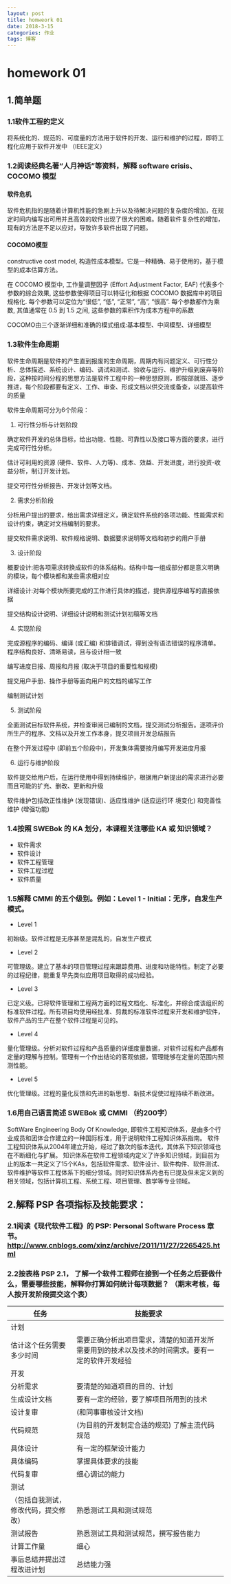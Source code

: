 ```yaml
---
layout: post
title: homweork 01
date: 2018-3-15
categories: 作业
tags: 博客
---
```

# homework 01

## 1.简单题

### 1.1软件工程的定义
将系统化的、规范的、可度量的方法用于软件的开发、运行和维护的过程，即将工程化应用于软件开发中
（IEEE定义）

### 1.2阅读经典名著“人月神话”等资料，解释 software crisis、COCOMO 模型

#### 软件危机
软件危机指的是随着计算机性能的急剧上升以及待解决问题的复杂度的增加，在规定时间内编写出可用并且高效的软件出现了很大的困难。随着软件复杂性的增加，现有的方法是不足以应对，导致许多软件出现了问题。

#### COCOMO模型
constructive cost model, 构造性成本模型。它是一种精确、易于使用的，基于模型的成本估算方法。

在 COCOMO 模型中, 工作量调整因子 (Effort Adjustment Factor, EAF) 代表多个参数的综合效果, 这些参数使得项目可以特征化和根据 COCOMO 数据库中的项目规格化. 每个参数可以定位为“很低”, “低”, “正常”, “高”, “很高”. 每个参数都作为乘数, 其值通常在 0.5 到 1.5 之间, 这些参数的乘积作为成本方程中的系数

COCOMO由三个逐渐详细和准确的模式组成:基本模型、中间模型、详细模型

### 1.3软件生命周期

软件生命周期是软件的产生直到报废的生命周期，周期内有问题定义、可行性分析、总体描述、系统设计、编码、调试和测试、验收与运行、维护升级到废弃等阶段，这种按时间分程的思想方法是软件工程中的一种思想原则，即按部就班、逐步推进，每个阶段都要有定义、工作、审查、形成文档以供交流或备查，以提高软件的质量

软件生命周期可分为6个阶段：

1. 可行性分析与计划阶段


确定软件开发的总体目标，给出功能、性能、可靠性以及接口等方面的要求，进行完成可行性分析。

估计可利用的资源 (硬件、软件、人力等)、成本、效益、开发进度，进行投资-收益分析，制订开发计划。

提交可行性分析报告、开发计划等文档。

2. 需求分析阶段


分析用户提出的要求，给出需求详细定义，确定软件系统的各项功能、性能需求和设计约束，确定对文档编制的要求。

提交软件需求说明、软件规格说明、数据要求说明等文档和初步的用户手册

3. 设计阶段


概要设计:把各项需求转换成软件的体系结构。结构中每一组成部分都是意义明确的模块，每个模块都和某些需求相对应

详细设计:对每个模块所要完成的工作进行具体的描述，提供源程序编写的直接依据

提交结构设计说明、详细设计说明和测试计划初稿等文档

4. 实现阶段


完成源程序的编码、编译 (或汇编) 和排错调试，得到没有语法错误的程序清单。程序结构良好、清晰易读，且与设计相一致

编写进度日报、周报和月报 (取决于项目的重要性和规模)

提交用户手册、操作手册等面向用户的文档的编写工作

编制测试计划

5. 测试阶段


全面测试目标软件系统，并检查审阅已编制的文档，提交测试分析报告。逐项评价所生产的程序、文档以及开发工作本身，提交项目开发总结报告

在整个开发过程中 (即前五个阶段中)，开发集体需要按月编写开发进度月报

6. 运行与维护阶段


软件提交给用户后，在运行使用中得到持续维护，根据用户新提出的需求进行必要而且可能的扩充、删改、更新和升级

软件维护包括改正性维护 (发现错误)、适应性维护 (适应运行环 境变化) 和完善性维护 (增强功能)


### 1.4按照 SWEBok 的 KA 划分，本课程关注哪些 KA 或 知识领域？
* 软件需求
* 软件设计
* 软件工程管理
* 软件工程过程
* 软件质量

### 1.5解释 CMMI 的五个级别。例如：Level 1 - Initial：无序，自发生产模式。
* Level 1

初始级。软件过程是无序甚至是混乱的，自发生产模式

* Level 2

可管理级。建立了基本的项目管理过程来跟踪费用、进度和功能特性。制定了必要的过程纪律，能重复早先类似应用项目取得的成功经验。

* Level 3

已定义级。已将软件管理和工程两方面的过程文档化、标准化，并综合成该组织的标准软件过程。所有项目均使用经批准、剪裁的标准软件过程来开发和维护软件，软件产品的生产在整个软件过程是可见的。

* Level 4

量化管理级。分析对软件过程和产品质量的详细度量数据，对软件过程和产品都有定量的理解与控制。管理有一个作出结论的客观依据，管理能够在定量的范围内预测性能。

* Level 5

优化管理级。过程的量化反馈和先进的新思想、新技术促使过程持续不断改进。

### 1.6用自己语言简述 SWEBok 或 CMMI （约200字）
SoftWare Engineering Body Of Knowledge, 即软件工程知识体系，是由多个行业成员和团体合作建立的一种国际标准，用于说明软件工程知识体系指南。 
软件工程知识体系从2004年建立开始，经过了数次的版本迭代，其体系下知识领域也在不断细化与扩展。 
知识体系在软件工程领域内定义了许多知识领域，到目前为止的版本一共定义了15个KAs，包括软件需求、软件设计、软件构件、软件测试、软件维护等软件工程体系下的细分领域。同时知识体系内也有已提及但未定义到的相关领域，包括计算机工程、系统工程、项目管理、数学等专业领域。

## 2.解释 PSP 各项指标及技能要求：

### 2.1阅读《现代软件工程》的 PSP: Personal Software Process 章节。 http://www.cnblogs.com/xinz/archive/2011/11/27/2265425.html

### 2.2按表格 PSP 2.1， 了解一个软件工程师在接到一个任务之后要做什么，需要哪些技能，解释你打算如何统计每项数据？ （期末考核，每人按开发阶段提交这个表）


|任务|	技能要求|
|-|-|
|计划	| |
|估计这个任务需要多少时间	|需要正确分析出项目需求，清楚的知道开发所需要用到的技术以及技术的时间需求。要有一定的软件开发经验|
|开发	| |
|分析需求	|要清楚的知道项目的目的、计划|
|生成设计文档	|要有一定的经验，要了解项目所用到的技术|
|设计复审 |(和同事审核设计文档)	|
|代码规范 |(为目前的开发制定合适的规范)	了解主流代码规范|
|具体设计	|有一定的框架设计能力|
|具体编码	|掌握具体要求的技能|
|代码复审	|细心调试的能力|
|测试| |
|（包括自我测试，修改代码，提交修改）|	熟悉测试工具和测试规范|
|测试报告|	熟悉测试工具和测试规范，撰写报告能力|
|计算工作量|	细心|
|事后总结并提出过程改进计划	|总结能力强|

